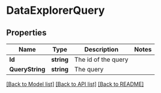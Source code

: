 # DataExplorerQuery

## Properties

Name | Type | Description | Notes
------------ | ------------- | ------------- | -------------
**Id** | **string** | The id of the query | 
**QueryString** | **string** | The query | 

[[Back to Model list]](../README.md#documentation-for-models) [[Back to API list]](../README.md#documentation-for-api-endpoints) [[Back to README]](../README.md)


